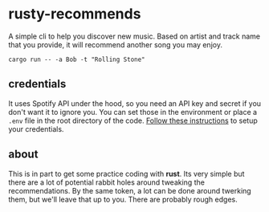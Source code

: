 # rusty-recommends

A simple cli to help you discover new music. Based on artist and track name that you provide,
it will recommend another song you may enjoy.

    cargo run -- -a Bob -t "Rolling Stone"

## credentials

It uses Spotify API under the hood, so you need an API key and secret if you don't want
it to ignore you. You can set those in the environment or place a `.env` file in the root
directory of the code. [Follow these instructions](https://developer.spotify.com/documentation/web-api/quick-start) to setup your credentials.

## about

This is in part to get some practice coding with **rust**. Its very simple but there are a lot 
of potential rabbit holes around tweaking the recommendations. By the same token, a lot can be 
done around twerking them, but we'll leave that up to you. There are probably rough edges.
